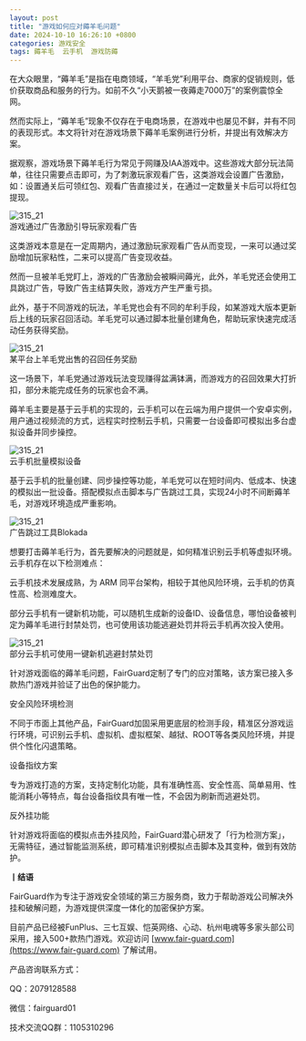 ```yaml
---
layout: post
title: "游戏如何应对薅羊毛问题"
date: 2024-10-10 16:26:10 +0800
categories: 游戏安全
tags: 薅羊毛  云手机  游戏防薅
---
```


在大众眼里，“薅羊毛”是指在电商领域，“羊毛党”利用平台、商家的促销规则，低价获取商品和服务的行为。如前不久“小天鹅被一夜薅走7000万”的案例震惊全网。<!-- more -->  

然而实际上，“薅羊毛”现象不仅存在于电商场景，在游戏中也屡见不鲜，并有不同的表现形式。本文将针对在游戏场景下薅羊毛案例进行分析，并提出有效解决方案。  

据观察，游戏场景下薅羊毛行为常见于网赚及IAA游戏中。这些游戏大部分玩法简单，往往只需要点击即可，为了刺激玩家观看广告，这类游戏会设置广告激励，如：设置通关后可领红包、观看广告直接过关，在通过一定数量关卡后可以将红包提现。  

![315_21](/assets/res/202103/羊毛党提现.png)  
游戏通过广告激励引导玩家观看广告  

这类游戏本意是在一定周期内，通过激励玩家观看广告从而变现，一来可以通过奖励增加玩家粘性，二来可以提高广告变现收益。  

然而一旦被羊毛党盯上，游戏的广告激励会被瞬间薅光，此外，羊毛党还会使用工具跳过广告，导致广告主结算失败，游戏方产生严重亏损。  

此外，基于不同游戏的玩法，羊毛党也会有不同的牟利手段，如某游戏大版本更新后上线的玩家召回活动。羊毛党可以通过脚本批量创建角色，帮助玩家快速完成活动任务获得奖励。  

![315_21](/assets/res/202103/云手机薅羊毛.png)  
某平台上羊毛党出售的召回任务奖励  

这一场景下，羊毛党通过游戏玩法变现赚得盆满钵满，而游戏方的召回效果大打折扣，部分未能完成任务的玩家也会不满。  

薅羊毛主要是基于云手机的实现的，云手机可以在云端为用户提供一个安卓实例，用户通过视频流的方式，远程实时控制云手机，只需要一台设备即可模拟出多台虚拟设备并同步操控。

![315_21](/assets/res/202103/云手机多开.png)  
云手机批量模拟设备  

基于云手机的批量创建、同步操控等功能，羊毛党可以在短时间内、低成本、快速的模拟出一批设备。搭配模拟点击脚本与广告跳过工具，实现24小时不间断薅羊毛，对游戏环境造成严重影响。

![315_21](/assets/res/202103/跳过广告.png)  
广告跳过工具Blokada  

想要打击薅羊毛行为，首先要解决的问题就是，如何精准识别云手机等虚拟环境。云手机存在以下检测难点：  

云手机技术发展成熟，为 ARM 同平台架构，相较于其他风险环境，云手机的仿真性高、检测难度大。  

部分云手机有一键新机功能，可以随机生成新的设备ID、设备信息，哪怕设备被判定为薅羊毛进行封禁处罚，也可使用该功能逃避处罚并将云手机再次投入使用。  

![315_21](/assets/res/202103/一键新机.png)  
部分云手机可使用一键新机逃避封禁处罚  

针对游戏面临的薅羊毛问题，FairGuard定制了专门的应对策略，该方案已接入多款热门游戏并验证了出色的保护能力。  

安全风险环境检测  

不同于市面上其他产品，FairGuard加固采用更底层的检测手段，精准区分游戏运行环境，可识别云手机、虚拟机、虚拟框架、越狱、ROOT等各类风险环境，并提供个性化闪退策略。  

设备指纹方案  

专为游戏打造的方案，支持定制化功能，具有准确性高、安全性高、简单易用、性能消耗小等特点，每台设备指纹具有唯一性，不会因为刷新而逃避处罚。  

反外挂功能  

针对游戏将面临的模拟点击外挂风险，FairGuard潜心研发了「行为检测方案」，无需特征，通过智能监测系统，即可精准识别模拟点击脚本及其变种，做到有效防护。  


**丨结语**  

FairGuard作为专注于游戏安全领域的第三方服务商，致力于帮助游戏公司解决外挂和破解问题，为游戏提供深度一体化的加密保护方案。  

目前产品已经被FunPlus、三七互娱、恺英网络、心动、杭州电魂等多家头部公司采用，接入500+款热门游戏。欢迎访问 [www.fair-guard.com](https://www.fair-guard.com) 了解试用。    

产品咨询联系方式：  

QQ：2079128588  

微信：fairguard01  

技术交流QQ群：1105310296  